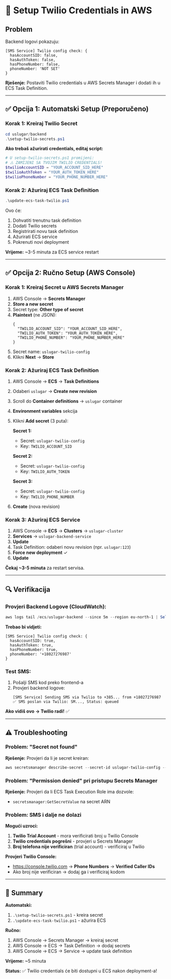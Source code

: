 # 🔧 Setup Twilio Credentials in AWS

## Problem

Backend logovi pokazuju:
```
[SMS Service] Twilio config check: {
  hasAccountSID: false,
  hasAuthToken: false,
  hasPhoneNumber: false,
  phoneNumber: 'NOT SET'
}
```

**Rješenje:** Postaviti Twilio credentials u AWS Secrets Manager i dodati ih u ECS Task Definition.

---

## ✅ Opcija 1: Automatski Setup (Preporučeno)

### Korak 1: Kreiraj Twilio Secret

```powershell
cd uslugar/backend
.\setup-twilio-secrets.ps1
```

**Ako trebaš ažurirati credentials, editaj script:**
```powershell
# U setup-twilio-secrets.ps1 promijeni:
# ⚠️ ZAMIJENI SA TVOJIM TWILIO CREDENTIALS!
$twilioAccountSID = "YOUR_ACCOUNT_SID_HERE"
$twilioAuthToken = "YOUR_AUTH_TOKEN_HERE"
$twilioPhoneNumber = "YOUR_PHONE_NUMBER_HERE"
```

### Korak 2: Ažuriraj ECS Task Definition

```powershell
.\update-ecs-task-twilio.ps1
```

Ovo će:
1. Dohvatiti trenutnu task definition
2. Dodati Twilio secrets
3. Registrirati novu task definition
4. Ažurirati ECS service
5. Pokrenuti novi deployment

**Vrijeme:** ~3-5 minuta za ECS service restart

---

## ✅ Opcija 2: Ručno Setup (AWS Console)

### Korak 1: Kreiraj Secret u AWS Secrets Manager

1. AWS Console → **Secrets Manager**
2. **Store a new secret**
3. Secret type: **Other type of secret**
4. **Plaintext** (ne JSON):
   ```
   {
     "TWILIO_ACCOUNT_SID": "YOUR_ACCOUNT_SID_HERE",
     "TWILIO_AUTH_TOKEN": "YOUR_AUTH_TOKEN_HERE",
     "TWILIO_PHONE_NUMBER": "YOUR_PHONE_NUMBER_HERE"
   }
   ```
5. Secret name: `uslugar-twilio-config`
6. Klikni **Next** → **Store**

### Korak 2: Ažuriraj ECS Task Definition

1. AWS Console → **ECS** → **Task Definitions**
2. Odaberi `uslugar` → **Create new revision**
3. Scroll do **Container definitions** → `uslugar` container
4. **Environment variables** sekcija
5. Klikni **Add secret** (3 puta):

   **Secret 1:**
   - Secret: `uslugar-twilio-config`
   - Key: `TWILIO_ACCOUNT_SID`
   
   **Secret 2:**
   - Secret: `uslugar-twilio-config`
   - Key: `TWILIO_AUTH_TOKEN`
   
   **Secret 3:**
   - Secret: `uslugar-twilio-config`
   - Key: `TWILIO_PHONE_NUMBER`

6. **Create** (nova revision)

### Korak 3: Ažuriraj ECS Service

1. AWS Console → **ECS** → **Clusters** → `uslugar-cluster`
2. **Services** → `uslugar-backend-service`
3. **Update**
4. Task Definition: odaberi novu revision (npr. `uslugar:123`)
5. **Force new deployment** ✓
6. **Update**

**Čekaj ~3-5 minuta** za restart servisa.

---

## 🔍 Verifikacija

### Provjeri Backend Logove (CloudWatch):

```powershell
aws logs tail /ecs/uslugar-backend --since 5m --region eu-north-1 | Select-String "Twilio config"
```

**Trebao bi vidjeti:**
```
[SMS Service] Twilio config check: {
  hasAccountSID: true,
  hasAuthToken: true,
  hasPhoneNumber: true,
  phoneNumber: '+18027276987'
}
```

### Test SMS:

1. Pošalji SMS kod preko frontend-a
2. Provjeri backend logove:
   ```
   [SMS Service] Sending SMS via Twilio to +385... from +18027276987
   ✅ SMS poslan via Twilio: SM..., Status: queued
   ```

**Ako vidiš ovo → Twilio radi!** ✅

---

## ⚠️ Troubleshooting

### Problem: "Secret not found"

**Rješenje:** Provjeri da li je secret kreiran:
```powershell
aws secretsmanager describe-secret --secret-id uslugar-twilio-config --region eu-north-1
```

### Problem: "Permission denied" pri pristupu Secrets Manager

**Rješenje:** Provjeri da li ECS Task Execution Role ima dozvole:
- `secretsmanager:GetSecretValue` na secret ARN

### Problem: SMS i dalje ne dolazi

**Mogući uzroci:**
1. **Twilio Trial Account** - mora verificirati broj u Twilio Console
2. **Twilio credentials pogrešni** - provjeri u Secrets Manager
3. **Broj telefona nije verificiran** (trial account) - verificiraj u Twilio

**Provjeri Twilio Console:**
- https://console.twilio.com → **Phone Numbers** → **Verified Caller IDs**
- Ako broj nije verificiran → dodaj ga i verificiraj kodom

---

## 📝 Summary

**Automatski:**
1. `.\setup-twilio-secrets.ps1` - kreira secret
2. `.\update-ecs-task-twilio.ps1` - ažurira ECS

**Ručno:**
1. AWS Console → Secrets Manager → kreiraj secret
2. AWS Console → ECS → Task Definition → dodaj secrets
3. AWS Console → ECS → Service → update task definition

**Vrijeme:** ~5 minuta

**Status:** ✅ Twilio credentials će biti dostupni u ECS nakon deployment-a!

